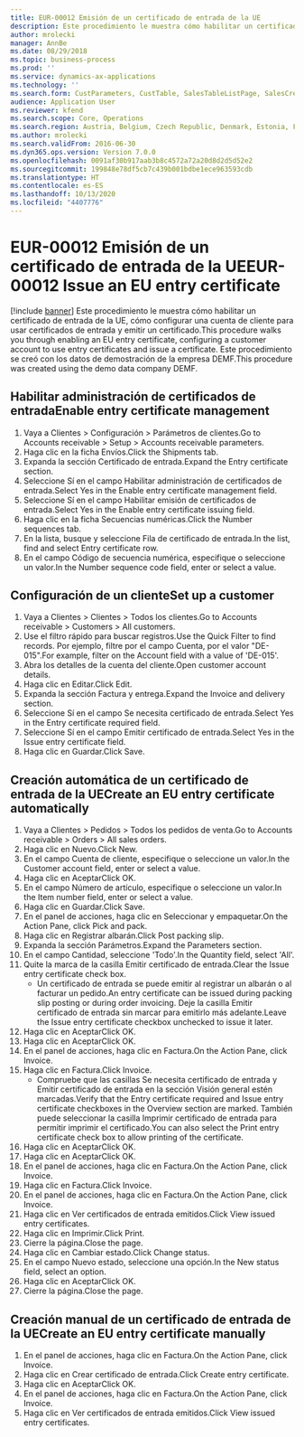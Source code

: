 ```yaml
---
title: EUR-00012 Emisión de un certificado de entrada de la UE
description: Este procedimiento le muestra cómo habilitar un certificado de entrada de la UE, cómo configurar una cuenta de cliente para usar certificados de entrada y emitir un certificado.
author: mrolecki
manager: AnnBe
ms.date: 08/29/2018
ms.topic: business-process
ms.prod: ''
ms.service: dynamics-ax-applications
ms.technology: ''
ms.search.form: CustParameters, CustTable, SalesTableListPage, SalesCreateOrder, SalesTable, SalesEditLines,  CustInvoiceJournal, CustEntryCertificateJour_W, SrsReportViewerForm
audience: Application User
ms.reviewer: kfend
ms.search.scope: Core, Operations
ms.search.region: Austria, Belgium, Czech Republic, Denmark, Estonia, Finland, France, Germany, Hungary, Ireland, Italy, Latvia, Lithuania, Netherlands, Poland, Spain, Sweden, United Kingdom
ms.author: mrolecki
ms.search.validFrom: 2016-06-30
ms.dyn365.ops.version: Version 7.0.0
ms.openlocfilehash: 0091af30b917aab3b8c4572a72a20d8d2d5d52e2
ms.sourcegitcommit: 199848e78df5cb7c439b001bdbe1ece963593cdb
ms.translationtype: HT
ms.contentlocale: es-ES
ms.lasthandoff: 10/13/2020
ms.locfileid: "4407776"
---
```

# <a name="eur-00012-issue-an-eu-entry-certificate"></a><span data-ttu-id="fe8fc-103">EUR-00012 Emisión de un certificado de entrada de la UE</span><span class="sxs-lookup"><span data-stu-id="fe8fc-103">EUR-00012 Issue an EU entry certificate</span></span>

[!include [banner](../../includes/banner.md)]
<span data-ttu-id="fe8fc-104">Este procedimiento le muestra cómo habilitar un certificado de entrada de la UE, cómo configurar una cuenta de cliente para usar certificados de entrada y emitir un certificado.</span><span class="sxs-lookup"><span data-stu-id="fe8fc-104">This procedure walks you through enabling an EU entry certificate, configuring a customer account to use entry certificates and issue a certificate.</span></span> <span data-ttu-id="fe8fc-105">Este procedimiento se creó con los datos de demostración de la empresa DEMF.</span><span class="sxs-lookup"><span data-stu-id="fe8fc-105">This procedure was created using the demo data company DEMF.</span></span>


## <a name="enable-entry-certificate-management"></a><span data-ttu-id="fe8fc-106">Habilitar administración de certificados de entrada</span><span class="sxs-lookup"><span data-stu-id="fe8fc-106">Enable entry certificate management</span></span>
1. <span data-ttu-id="fe8fc-107">Vaya a Clientes > Configuración > Parámetros de clientes.</span><span class="sxs-lookup"><span data-stu-id="fe8fc-107">Go to Accounts receivable > Setup > Accounts receivable parameters.</span></span>
2. <span data-ttu-id="fe8fc-108">Haga clic en la ficha Envíos.</span><span class="sxs-lookup"><span data-stu-id="fe8fc-108">Click the Shipments tab.</span></span>
3. <span data-ttu-id="fe8fc-109">Expanda la sección Certificado de entrada.</span><span class="sxs-lookup"><span data-stu-id="fe8fc-109">Expand the Entry certificate section.</span></span>
4. <span data-ttu-id="fe8fc-110">Seleccione Sí en el campo Habilitar administración de certificados de entrada.</span><span class="sxs-lookup"><span data-stu-id="fe8fc-110">Select Yes in the Enable entry certificate management field.</span></span>
5. <span data-ttu-id="fe8fc-111">Seleccione Sí en el campo Habilitar emisión de certificados de entrada.</span><span class="sxs-lookup"><span data-stu-id="fe8fc-111">Select Yes in the Enable entry certificate issuing field.</span></span>
6. <span data-ttu-id="fe8fc-112">Haga clic en la ficha Secuencias numéricas.</span><span class="sxs-lookup"><span data-stu-id="fe8fc-112">Click the Number sequences tab.</span></span>
7. <span data-ttu-id="fe8fc-113">En la lista, busque y seleccione Fila de certificado de entrada.</span><span class="sxs-lookup"><span data-stu-id="fe8fc-113">In the list, find and select Entry certificate row.</span></span>
8. <span data-ttu-id="fe8fc-114">En el campo Código de secuencia numérica, especifique o seleccione un valor.</span><span class="sxs-lookup"><span data-stu-id="fe8fc-114">In the Number sequence code field, enter or select a value.</span></span>

## <a name="set-up-a-customer"></a><span data-ttu-id="fe8fc-115">Configuración de un cliente</span><span class="sxs-lookup"><span data-stu-id="fe8fc-115">Set up a customer</span></span>
1. <span data-ttu-id="fe8fc-116">Vaya a Clientes > Clientes > Todos los clientes.</span><span class="sxs-lookup"><span data-stu-id="fe8fc-116">Go to Accounts receivable > Customers > All customers.</span></span>
2. <span data-ttu-id="fe8fc-117">Use el filtro rápido para buscar registros.</span><span class="sxs-lookup"><span data-stu-id="fe8fc-117">Use the Quick Filter to find records.</span></span> <span data-ttu-id="fe8fc-118">Por ejemplo, filtre por el campo Cuenta, por el valor "DE-015".</span><span class="sxs-lookup"><span data-stu-id="fe8fc-118">For example, filter on the Account field with a value of 'DE-015'.</span></span>
3. <span data-ttu-id="fe8fc-119">Abra los detalles de la cuenta del cliente.</span><span class="sxs-lookup"><span data-stu-id="fe8fc-119">Open customer account details.</span></span>
4. <span data-ttu-id="fe8fc-120">Haga clic en Editar.</span><span class="sxs-lookup"><span data-stu-id="fe8fc-120">Click Edit.</span></span>
5. <span data-ttu-id="fe8fc-121">Expanda la sección Factura y entrega.</span><span class="sxs-lookup"><span data-stu-id="fe8fc-121">Expand the Invoice and delivery section.</span></span>
6. <span data-ttu-id="fe8fc-122">Seleccione Sí en el campo Se necesita certificado de entrada.</span><span class="sxs-lookup"><span data-stu-id="fe8fc-122">Select Yes in the Entry certificate required field.</span></span>
7. <span data-ttu-id="fe8fc-123">Seleccione Sí en el campo Emitir certificado de entrada.</span><span class="sxs-lookup"><span data-stu-id="fe8fc-123">Select Yes in the Issue entry certificate field.</span></span>
8. <span data-ttu-id="fe8fc-124">Haga clic en Guardar.</span><span class="sxs-lookup"><span data-stu-id="fe8fc-124">Click Save.</span></span>

## <a name="create-an-eu-entry-certificate-automatically"></a><span data-ttu-id="fe8fc-125">Creación automática de un certificado de entrada de la UE</span><span class="sxs-lookup"><span data-stu-id="fe8fc-125">Create an EU entry certificate automatically</span></span>
1. <span data-ttu-id="fe8fc-126">Vaya a Clientes > Pedidos > Todos los pedidos de venta.</span><span class="sxs-lookup"><span data-stu-id="fe8fc-126">Go to Accounts receivable > Orders > All sales orders.</span></span>
2. <span data-ttu-id="fe8fc-127">Haga clic en Nuevo.</span><span class="sxs-lookup"><span data-stu-id="fe8fc-127">Click New.</span></span>
3. <span data-ttu-id="fe8fc-128">En el campo Cuenta de cliente, especifique o seleccione un valor.</span><span class="sxs-lookup"><span data-stu-id="fe8fc-128">In the Customer account field, enter or select a value.</span></span>
4. <span data-ttu-id="fe8fc-129">Haga clic en Aceptar</span><span class="sxs-lookup"><span data-stu-id="fe8fc-129">Click OK.</span></span>
5. <span data-ttu-id="fe8fc-130">En el campo Número de artículo, especifique o seleccione un valor.</span><span class="sxs-lookup"><span data-stu-id="fe8fc-130">In the Item number field, enter or select a value.</span></span>
6. <span data-ttu-id="fe8fc-131">Haga clic en Guardar.</span><span class="sxs-lookup"><span data-stu-id="fe8fc-131">Click Save.</span></span>
7. <span data-ttu-id="fe8fc-132">En el panel de acciones, haga clic en Seleccionar y empaquetar.</span><span class="sxs-lookup"><span data-stu-id="fe8fc-132">On the Action Pane, click Pick and pack.</span></span>
8. <span data-ttu-id="fe8fc-133">Haga clic en Registrar albarán.</span><span class="sxs-lookup"><span data-stu-id="fe8fc-133">Click Post packing slip.</span></span>
9. <span data-ttu-id="fe8fc-134">Expanda la sección Parámetros.</span><span class="sxs-lookup"><span data-stu-id="fe8fc-134">Expand the Parameters section.</span></span>
10. <span data-ttu-id="fe8fc-135">En el campo Cantidad, seleccione 'Todo'.</span><span class="sxs-lookup"><span data-stu-id="fe8fc-135">In the Quantity field, select 'All'.</span></span>
11. <span data-ttu-id="fe8fc-136">Quite la marca de la casilla Emitir certificado de entrada.</span><span class="sxs-lookup"><span data-stu-id="fe8fc-136">Clear the Issue entry certificate check box.</span></span>
    * <span data-ttu-id="fe8fc-137">Un certificado de entrada se puede emitir al registrar un albarán o al facturar un pedido.</span><span class="sxs-lookup"><span data-stu-id="fe8fc-137">An entry certificate can be issued during packing slip posting or during order invoicing.</span></span> <span data-ttu-id="fe8fc-138">Deje la casilla Emitir certificado de entrada sin marcar para emitirlo más adelante.</span><span class="sxs-lookup"><span data-stu-id="fe8fc-138">Leave the Issue entry certificate checkbox unchecked to issue it later.</span></span>  
12. <span data-ttu-id="fe8fc-139">Haga clic en Aceptar</span><span class="sxs-lookup"><span data-stu-id="fe8fc-139">Click OK.</span></span>
13. <span data-ttu-id="fe8fc-140">Haga clic en Aceptar</span><span class="sxs-lookup"><span data-stu-id="fe8fc-140">Click OK.</span></span>
14. <span data-ttu-id="fe8fc-141">En el panel de acciones, haga clic en Factura.</span><span class="sxs-lookup"><span data-stu-id="fe8fc-141">On the Action Pane, click Invoice.</span></span>
15. <span data-ttu-id="fe8fc-142">Haga clic en Factura.</span><span class="sxs-lookup"><span data-stu-id="fe8fc-142">Click Invoice.</span></span>
    * <span data-ttu-id="fe8fc-143">Compruebe que las casillas Se necesita certificado de entrada y Emitir certificado de entrada en la sección Visión general estén marcadas.</span><span class="sxs-lookup"><span data-stu-id="fe8fc-143">Verify that the Entry certificate required and Issue entry certificate checkboxes in the Overview section are marked.</span></span>  <span data-ttu-id="fe8fc-144">También puede seleccionar la casilla Imprimir certificado de entrada para permitir imprimir el certificado.</span><span class="sxs-lookup"><span data-stu-id="fe8fc-144">You can also select the Print entry certificate check box to allow printing of the certificate.</span></span>  
16. <span data-ttu-id="fe8fc-145">Haga clic en Aceptar</span><span class="sxs-lookup"><span data-stu-id="fe8fc-145">Click OK.</span></span>
17. <span data-ttu-id="fe8fc-146">Haga clic en Aceptar</span><span class="sxs-lookup"><span data-stu-id="fe8fc-146">Click OK.</span></span>
18. <span data-ttu-id="fe8fc-147">En el panel de acciones, haga clic en Factura.</span><span class="sxs-lookup"><span data-stu-id="fe8fc-147">On the Action Pane, click Invoice.</span></span>
19. <span data-ttu-id="fe8fc-148">Haga clic en Factura.</span><span class="sxs-lookup"><span data-stu-id="fe8fc-148">Click Invoice.</span></span>
20. <span data-ttu-id="fe8fc-149">En el panel de acciones, haga clic en Factura.</span><span class="sxs-lookup"><span data-stu-id="fe8fc-149">On the Action Pane, click Invoice.</span></span>
21. <span data-ttu-id="fe8fc-150">Haga clic en Ver certificados de entrada emitidos.</span><span class="sxs-lookup"><span data-stu-id="fe8fc-150">Click View issued entry certificates.</span></span>
22. <span data-ttu-id="fe8fc-151">Haga clic en Imprimir.</span><span class="sxs-lookup"><span data-stu-id="fe8fc-151">Click Print.</span></span>
23. <span data-ttu-id="fe8fc-152">Cierre la página.</span><span class="sxs-lookup"><span data-stu-id="fe8fc-152">Close the page.</span></span>
24. <span data-ttu-id="fe8fc-153">Haga clic en Cambiar estado.</span><span class="sxs-lookup"><span data-stu-id="fe8fc-153">Click Change status.</span></span>
25. <span data-ttu-id="fe8fc-154">En el campo Nuevo estado, seleccione una opción.</span><span class="sxs-lookup"><span data-stu-id="fe8fc-154">In the New status field, select an option.</span></span>
26. <span data-ttu-id="fe8fc-155">Haga clic en Aceptar</span><span class="sxs-lookup"><span data-stu-id="fe8fc-155">Click OK.</span></span>
27. <span data-ttu-id="fe8fc-156">Cierre la página.</span><span class="sxs-lookup"><span data-stu-id="fe8fc-156">Close the page.</span></span>

## <a name="create-an-eu-entry-certificate-manually"></a><span data-ttu-id="fe8fc-157">Creación manual de un certificado de entrada de la UE</span><span class="sxs-lookup"><span data-stu-id="fe8fc-157">Create an EU entry certificate manually</span></span>
1. <span data-ttu-id="fe8fc-158">En el panel de acciones, haga clic en Factura.</span><span class="sxs-lookup"><span data-stu-id="fe8fc-158">On the Action Pane, click Invoice.</span></span>
2. <span data-ttu-id="fe8fc-159">Haga clic en Crear certificado de entrada.</span><span class="sxs-lookup"><span data-stu-id="fe8fc-159">Click Create entry certificate.</span></span>
3. <span data-ttu-id="fe8fc-160">Haga clic en Aceptar</span><span class="sxs-lookup"><span data-stu-id="fe8fc-160">Click OK.</span></span>
4. <span data-ttu-id="fe8fc-161">En el panel de acciones, haga clic en Factura.</span><span class="sxs-lookup"><span data-stu-id="fe8fc-161">On the Action Pane, click Invoice.</span></span>
5. <span data-ttu-id="fe8fc-162">Haga clic en Ver certificados de entrada emitidos.</span><span class="sxs-lookup"><span data-stu-id="fe8fc-162">Click View issued entry certificates.</span></span>

